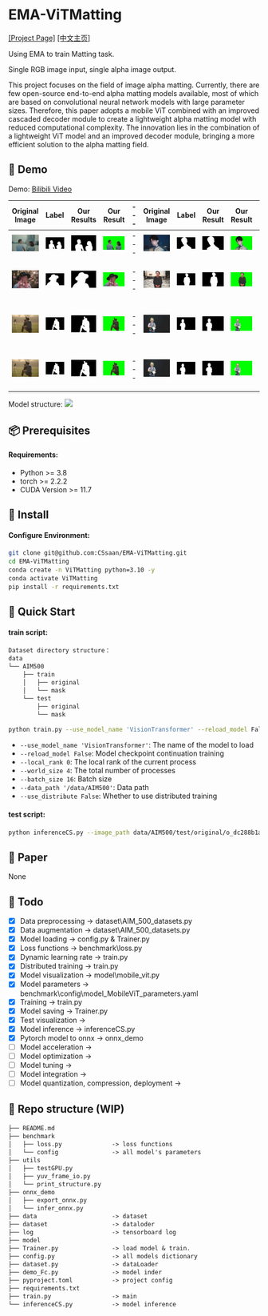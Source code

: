 # EMA-ViTMatting

[[Project Page]](https://github.com/CSsaan/EMA-ViTMatting/) [[中文主页]](https://github.com/CSsaan/EMA-ViTMatting/README_CN.md)

Using EMA to train Matting task. 

Single RGB image input, single alpha image output.

This project focuses on the field of image alpha matting. Currently, there are few open-source end-to-end alpha matting models available, most of which are based on convolutional neural network models with large parameter sizes. Therefore, this paper adopts a mobile ViT combined with an improved cascaded decoder module to create a lightweight alpha matting model with reduced computational complexity. The innovation lies in the combination of a lightweight ViT model and an improved decoder module, bringing a more efficient solution to the alpha matting field.

## 👀 Demo

Demo: [Bilibili Video](https://www.bilibili.com/)

| **Original Image** | **Label** | **Our Results**  | **Our Result** | --- | **Original Image** | **Label** | **Our Result**  | **Our Result** | --- | **Original Image** | **Label** | **Our Result**  | **Our Result** |
| --- | --- | --- | --- | --- | --- | --- | --- | --- | --- | --- | --- | --- | --- |
| <img src="result/p_f7b2317f.jpg">  | <img src="result/lab_p_f7b2317f.png">  | <img src="result/pre_p_f7b2317f.png">  | <img src="result/green_p_f7b2317f.png"> | --- | <img src="result/p_f89c7881.jpg">  | <img src="result/lab_p_f89c7881.png">  | <img src="result/pre_p_f89c7881.png">  | <img src="result/green_p_f89c7881.png"> | --- | <img src="result/p_f879fac6.jpg">  | <img src="result/lab_p_f879fac6.png">  | <img src="result/pre_p_f879fac6.png">  | <img src="result/green_p_f879fac6.png"> |
| <img src="result/p_f30f22fd.jpg">  | <img src="result/lab_p_f30f22fd.png">  | <img src="result/pre_p_f30f22fd.png">  | <img src="result/green_p_f30f22fd.png"> | --- | <img src="result/p_fcb9a19e.jpg">  | <img src="result/lab_p_fcb9a19e.png">  | <img src="result/pre_p_fcb9a19e.png">  | <img src="result/green_p_fcb9a19e.png"> | --- | <img src="result/p_fdaa48dd.jpg">  | <img src="result/lab_p_fdaa48dd.png">  | <img src="result/pre_p_fdaa48dd.png">  | <img src="result/green_p_fdaa48dd.png"> |
| <img src="result/p_f053bec5.jpg">  | <img src="result/lab_p_f053bec5.png">  | <img src="result/pre_p_f053bec5.png">  | <img src="result/green_p_f053bec5.png"> | --- | <img src="result/p_fe6a4bfe.jpg">  | <img src="result/lab_p_fe6a4bfe.png">  | <img src="result/pre_p_fe6a4bfe.png">  | <img src="result/green_p_fe6a4bfe.png"> | --- | <img src="result/p_feb2c2a5.jpg">  | <img src="result/lab_p_feb2c2a5.png">  | <img src="result/pre_p_feb2c2a5.png">  | <img src="result/green_p_feb2c2a5.png"> |
| <img src="result/p_f053bec5.jpg">  | <img src="result/lab_p_f053bec5.png">  | <img src="result/pre_p_f053bec5.png">  | <img src="result/green_p_f053bec5.png"> | --- | <img src="result/p_fe6a4bfe.jpg">  | <img src="result/lab_p_fe6a4bfe.png">  | <img src="result/pre_p_fe6a4bfe.png">  | <img src="result/green_p_fe6a4bfe.png"> | --- | <img src="result/p_feb2c2a5.jpg">  | <img src="result/lab_p_feb2c2a5.png">  | <img src="result/pre_p_feb2c2a5.png">  | <img src="result/green_p_feb2c2a5.png"> |


Model structure:
<img src="/.png" width="600">

## 📦 Prerequisites

#### Requirements:
- Python >= 3.8
- torch >= 2.2.2
- CUDA Version >= 11.7

## 🔧 Install

#### Configure Environment:

```bash
git clone git@github.com:CSsaan/EMA-ViTMatting.git
cd EMA-ViTMatting
conda create -n ViTMatting python=3.10 -y
conda activate ViTMatting
pip install -r requirements.txt
```

## 🚀 Quick Start

#### train script:

```
Dataset directory structure：
data
└── AIM500
    ├── train
    │   ├── original
    │   └── mask
    └── test
        ├── original
        └── mask
```

```bash
python train.py --use_model_name 'VisionTransformer' --reload_model False --local_rank 0 --world_size 4 --batch_size 16 --data_path '/data/AIM500' --use_distribute False
```
* `--use_model_name 'VisionTransformer'`: The name of the model to load
* `--reload_model False`: Model checkpoint continuation training
* `--local_rank 0`: The local rank of the current process
* `--world_size 4`: The total number of processes
* `--batch_size 16`: Batch size
* `--data_path '/data/AIM500'`: Data path
* `--use_distribute False`: Whether to use distributed training

#### test script:
```bash
python inferenceCS.py --image_path data/AIM500/test/original/o_dc288b1a.jpg --model_name MobileViT_194_pure
```

## 📖 Paper

None

## 🎯 Todo

- [x] Data preprocessing               -> dataset\AIM_500_datasets.py
- [x] Data augmentation                -> dataset\AIM_500_datasets.py
- [x] Model loading                    -> config.py & Trainer.py
- [x] Loss functions                   -> benchmark\loss.py
- [x] Dynamic learning rate            -> train.py
- [x] Distributed training             -> train.py
- [x] Model visualization              -> model\mobile_vit.py
- [x] Model parameters                 -> benchmark\config\model_MobileViT_parameters.yaml
- [x] Training                         -> train.py
- [x] Model saving                     -> Trainer.py
- [x] Test visualization               ->
- [x] Model inference                  -> inferenceCS.py
- [x] Pytorch model to onnx            -> onnx_demo
- [ ] Model acceleration               ->
- [ ] Model optimization               ->
- [ ] Model tuning                     ->
- [ ] Model integration                ->
- [ ] Model quantization, compression, deployment  ->

## 📂 Repo structure (WIP)

```
├── README.md
├── benchmark
│   ├── loss.py              -> loss functions
│   └── config               -> all model's parameters
├── utils
│   ├── testGPU.py
│   ├── yuv_frame_io.py
│   └── print_structure.py
├── onnx_demo
│   ├── export_onnx.py
│   └── infer_onnx.py
├── data                     -> dataset
├── dataset                  -> dataloder
├── log                      -> tensorboard log
├── model
├── Trainer.py               -> load model & train.
├── config.py                -> all models dictionary
├── dataset.py               -> dataLoader
├── demo_Fc.py               -> model inder
├── pyproject.toml           -> project config
├── requirements.txt
├── train.py                 -> main
└── inferenceCS.py           -> model inference
```